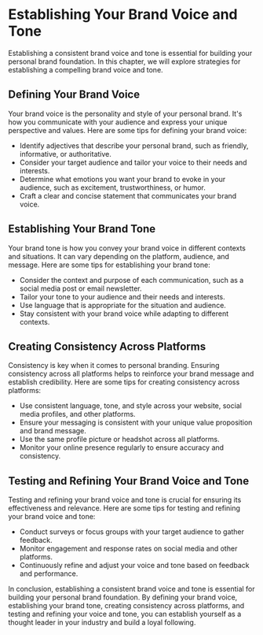 Establishing Your Brand Voice and Tone
==========================================================================================

Establishing a consistent brand voice and tone is essential for building your personal brand foundation. In this chapter, we will explore strategies for establishing a compelling brand voice and tone.

Defining Your Brand Voice
-------------------------

Your brand voice is the personality and style of your personal brand. It's how you communicate with your audience and express your unique perspective and values. Here are some tips for defining your brand voice:

* Identify adjectives that describe your personal brand, such as friendly, informative, or authoritative.
* Consider your target audience and tailor your voice to their needs and interests.
* Determine what emotions you want your brand to evoke in your audience, such as excitement, trustworthiness, or humor.
* Craft a clear and concise statement that communicates your brand voice.

Establishing Your Brand Tone
----------------------------

Your brand tone is how you convey your brand voice in different contexts and situations. It can vary depending on the platform, audience, and message. Here are some tips for establishing your brand tone:

* Consider the context and purpose of each communication, such as a social media post or email newsletter.
* Tailor your tone to your audience and their needs and interests.
* Use language that is appropriate for the situation and audience.
* Stay consistent with your brand voice while adapting to different contexts.

Creating Consistency Across Platforms
-------------------------------------

Consistency is key when it comes to personal branding. Ensuring consistency across all platforms helps to reinforce your brand message and establish credibility. Here are some tips for creating consistency across platforms:

* Use consistent language, tone, and style across your website, social media profiles, and other platforms.
* Ensure your messaging is consistent with your unique value proposition and brand message.
* Use the same profile picture or headshot across all platforms.
* Monitor your online presence regularly to ensure accuracy and consistency.

Testing and Refining Your Brand Voice and Tone
----------------------------------------------

Testing and refining your brand voice and tone is crucial for ensuring its effectiveness and relevance. Here are some tips for testing and refining your brand voice and tone:

* Conduct surveys or focus groups with your target audience to gather feedback.
* Monitor engagement and response rates on social media and other platforms.
* Continuously refine and adjust your voice and tone based on feedback and performance.

In conclusion, establishing a consistent brand voice and tone is essential for building your personal brand foundation. By defining your brand voice, establishing your brand tone, creating consistency across platforms, and testing and refining your voice and tone, you can establish yourself as a thought leader in your industry and build a loyal following.
